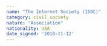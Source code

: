 ```yaml
---
name: "The Internet Society (ISOC)"
category: civil_society
nature: "Association"
nationality: USA
date_signed: '2018-11-12'
---
```

    